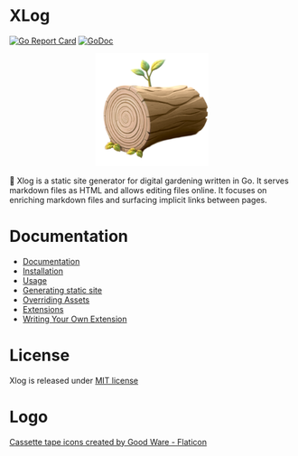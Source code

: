 XLog
=========

[![Go Report Card](https://goreportcard.com/badge/github.com/emad-elsaid/xlog)](https://goreportcard.com/report/github.com/emad-elsaid/xlog) [![GoDoc](https://godoc.org/github.com/emad-elsaid/xlog?status.svg)](https://godoc.org/github.com/emad-elsaid/xlog)



<p align="center"><img width="200" src="public/logo.png" /></p>

:vhs: Xlog is a static site generator for digital gardening written in Go. It serves markdown files as HTML and allows editing files online. It focuses on enriching markdown files and surfacing implicit links between pages.

# Documentation

* [Documentation](https://xlog.emadelsaid.com/)
* [Installation](https://xlog.emadelsaid.com/Installation/)
* [Usage](https://xlog.emadelsaid.com/Usage/)
* [Generating static site](https://xlog.emadelsaid.com/Creating%20a%20site)
* [Overriding Assets](https://xlog.emadelsaid.com/Assets)
* [Extensions](https://xlog.emadelsaid.com/extensions/)
* [Writing Your Own Extension](https://xlog.emadelsaid.com/Hello%20world%20extension/)

# License

Xlog is released under [MIT license](LICENSE)

# Logo

[Cassette tape icons created by Good Ware - Flaticon](https://www.flaticon.com/free-icons/cassette-tape)
